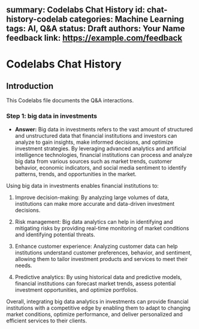 summary: Codelabs Chat History
id: chat-history-codelab
categories: Machine Learning
tags: AI, Q&A
status: Draft
authors: Your Name
feedback link: https://example.com/feedback
---
# Codelabs Chat History

## Introduction
This Codelabs file documents the Q&A interactions.

### Step 1: big data in investments

- **Answer:** Big data in investments refers to the vast amount of structured and unstructured data that financial institutions and investors can analyze to gain insights, make informed decisions, and optimize investment strategies. By leveraging advanced analytics and artificial intelligence technologies, financial institutions can process and analyze big data from various sources such as market trends, customer behavior, economic indicators, and social media sentiment to identify patterns, trends, and opportunities in the market.

Using big data in investments enables financial institutions to:

1. Improve decision-making: By analyzing large volumes of data, institutions can make more accurate and data-driven investment decisions.

2. Risk management: Big data analytics can help in identifying and mitigating risks by providing real-time monitoring of market conditions and identifying potential threats.

3. Enhance customer experience: Analyzing customer data can help institutions understand customer preferences, behavior, and sentiment, allowing them to tailor investment products and services to meet their needs.

4. Predictive analytics: By using historical data and predictive models, financial institutions can forecast market trends, assess potential investment opportunities, and optimize portfolios.

Overall, integrating big data analytics in investments can provide financial institutions with a competitive edge by enabling them to adapt to changing market conditions, optimize performance, and deliver personalized and efficient services to their clients.


